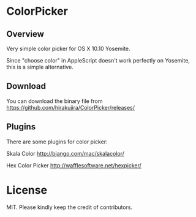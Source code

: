 # ColorPicker

## Overview

Very simple color picker for OS X 10.10 Yosemite.

Since "choose color" in AppleScript doesn't work perfectly on Yosemite, this is a simple alternative. 

## Download

You can download the binary file from https://github.com/hirakujira/ColorPicker/releases/

## Plugins

There are some plugins for color picker:

Skala Color http://bjango.com/mac/skalacolor/

Hex Color Picker http://wafflesoftware.net/hexpicker/

# License

MIT. Please kindly keep the credit of contributors.
